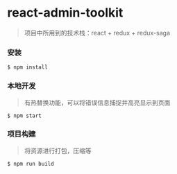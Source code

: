 # react-admin-toolkit

> 项目中所用到的技术栈：react + redux + redux-saga

### 安装

```
$ npm install
```

### 本地开发

> 有热替换功能，可以将错误信息捕捉并高亮显示到页面

```
$ npm start
```

### 项目构建

> 将资源进行打包，压缩等

```
$ npm run build
```
